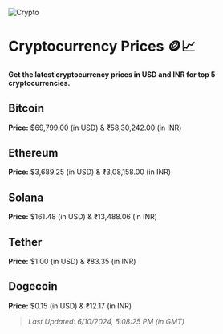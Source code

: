 
![Crypto](https://www.techguide.com.au/wp-content/uploads/2020/11/crypto3.jpeg)

# Cryptocurrency Prices 🪙📈

#### Get the latest cryptocurrency prices in USD and INR for top 5 cryptocurrencies.

## Bitcoin

**Price:** $69,799.00 (in USD) & ₹58,30,242.00 (in INR)

## Ethereum

**Price:** $3,689.25 (in USD) & ₹3,08,158.00 (in INR)

## Solana

**Price:** $161.48 (in USD) & ₹13,488.06 (in INR)

## Tether

**Price:** $1.00 (in USD) & ₹83.35 (in INR)

## Dogecoin

**Price:** $0.15 (in USD) & ₹12.17 (in INR)

> _Last Updated: 6/10/2024, 5:08:25 PM (in GMT)_
